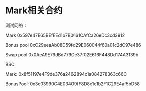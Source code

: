 # Mark相关合约

测试网络：

Mark 0x597e47E65BEfEEd1b7B0161CAfCa26eDc3cd3912

&#x20;Bonus pool 0xC29eeaAb08D59fd29E060044f60a01c2dC97e486&#x20;

Swap pool 0x0AeA9E79dBd7790e37f02E616F448Dd174A3139b

BSC:

Mark: 0x8f51197e4F9de376a2462894c1a084278363c66C

BonusPool:  0x3c03990C4E03409fF8D8e1e1b2F1C29E4af5bD58







